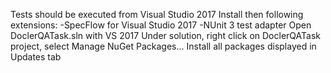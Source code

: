 Tests should be executed from Visual Studio 2017
Install then following extensions:
-SpecFlow for Visual Studio 2017
-NUnit 3 test adapter
Open DoclerQATask.sln with VS 2017
Under solution, right click on DoclerQATask project, 
select Manage NuGet Packages...
Install all packages displayed in Updates tab